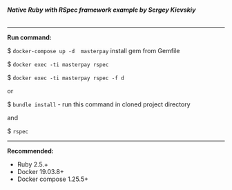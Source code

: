 ###### **Native Ruby with RSpec framework example by Sergey Kievskiy**

*****
**Run command:**

$ `docker-compose up -d  masterpay` install gem from Gemfile

$ `docker exec -ti masterpay rspec`

$ `docker exec -ti masterpay rspec -f d`

or

$ `bundle install` - run this command in cloned project directory

and

$ `rspec` 

*****
**Recommended:**

* Ruby 2.5.+
* Docker 19.03.8+
* Docker compose 1.25.5+